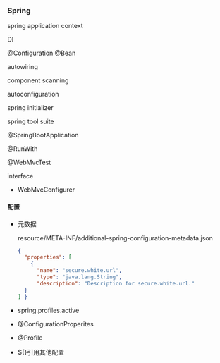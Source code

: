 ### Spring

spring application context

DI

@Configuration @Bean

autowiring

component scanning

autoconfiguration



spring initializer

spring tool suite



@SpringBootApplication

@RunWith

@WebMvcTest



interface  

* WebMvcConfigurer





#### 配置

* 元数据

  resource/META-INF/additional-spring-configuration-metadata.json

  ```json
  {
    "properties": [
      {
        "name": "secure.white.url",
        "type": "java.lang.String",
        "description": "Description for secure.white.url."
    }
  ] }
  ```

  

* spring.profiles.active

* @ConfigurationProperites

* @Profile

* ${}引用其他配置



